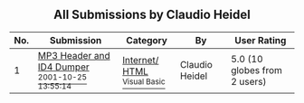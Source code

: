 ﻿<div align="center">

## All Submissions by Claudio Heidel

</div>

No.  | Submission | Category | By   | User Rating
---- | ---------- | -------- | ---- | -----------
1 | [MP3 Header and ID4 Dumper<br /><sup>2001-10-25 13:55:14</sup>](https://github.com/Planet-Source-Code/claudio-heidel-mp3-header-and-id4-dumper__1-28418) | [Internet/ HTML<br /><sup>Visual Basic</sup>](../ByCategory/internet-html__1-34.md) | Claudio Heidel | 5.0 (10 globes from 2 users)

